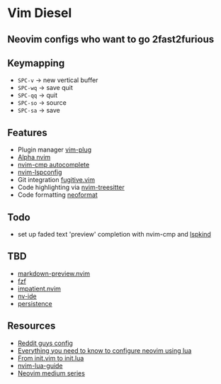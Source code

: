 # Vim Diesel

## Neovim configs who want to go 2fast2furious

## Keymapping

- `SPC-v` -> new vertical buffer
- `SPC-wq` -> save quit
- `SPC-qq` -> quit
- `SPC-so` -> source
- `SPC-sa` -> save

## Features

- Plugin manager [vim-plug](https://github.com/junegunn/vim-plug/)
- [Alpha nvim](https://github.com/goolord/alpha-nvim)
- [nvim-cmp autocomplete](https://github.com/hrsh7th/nvim-cmp)
- [nvim-lspconfig](https://github.com/neovim/nvim-lspconfig)
- Git integration [fugitive.vim](https://github.com/tpope/vim-fugitive)
- Code highlighting via [nvim-treesitter](https://github.com/nvim-treesitter/nvim-treesitter)
- Code formatting [neoformat](https://github.com/sbdchd/neoformat)

## Todo

- set up faded text 'preview' completion with nvim-cmp and [lspkind](https://github.com/onsails/lspkind.nvim/pull/30)

## TBD

- [markdown-preview.nvim](https://github.com/iamcco/markdown-preview.nvim)
- [fzf](https://github.com/junegunn/fzf.vim)
- [impatient.nvim](https://github.com/lewis6991/impatient.nvim)
- [nv-ide](https://github.com/crivotz/nv-ide)
- [persistence](https://github.com/folke/persistence.nvim)

## Resources

- [Reddit guys config](https://github.com/jdhao/nvim-config)
- [Everything you need to know to configure neovim using lua](https://vonheikemen.github.io/devlog/tools/configuring-neovim-using-lua/)
- [From init.vim to init.lua](https://teukka.tech/luanvim.html)
- [nvim-lua-guide](https://github.com/nanotee/nvim-lua-guide)
- [Neovim medium series](https://alpha2phi.medium.com/learn-neovim-the-practical-way-8818fcf4830f#545a)
